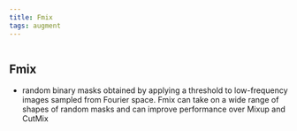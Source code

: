 ```yaml
---
title: Fmix
tags: augment
---
```

```toc
```

## Fmix
- random binary masks obtained by applying a threshold to low-frequency images sampled from Fourier space. Fmix can take on a wide range of shapes of random masks and can improve performance over Mixup and CutMix



